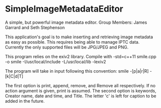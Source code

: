 # SimpleImageMetadataEditor
A simple, but powerful image metadata editor.
Group Members: James Garrard and Seth Stephenson

  This application's goal is to make inserting and retrieving image metadata as easy as possible. This requires being able to manage IPTC data. Currently the only supported files will be JPG/JPEG and PNG.

This program relies on the exiv2 library.
Compile with -std=c++11 smile.cpp -o smile -I/usr/local/include -L/usr/local/lib -lexiv2

The program will take in input following this convention: 
smile -[p|a|r|R] -[k|C|d|T] <metadata> <path to file>
  
The first option is print, append, remove, and Remove all respectively. If no action argument is given, print is assumed.
The second option is keywords, Creator name, date and time, and Title. The letter 'c' is left for caption to be added in the future. 

